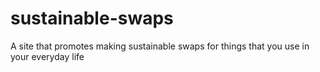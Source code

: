 # sustainable-swaps
A site that promotes making sustainable swaps for things that you use in your everyday life

